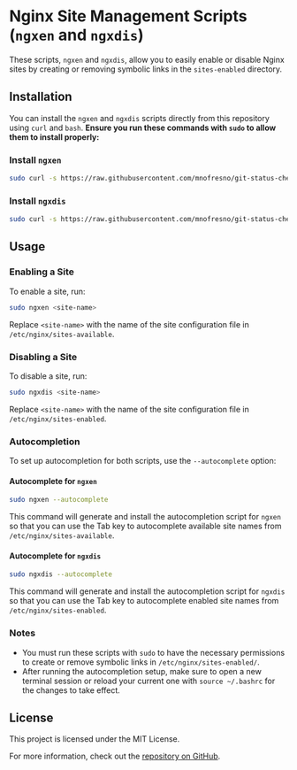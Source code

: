 # Nginx Site Management Scripts (`ngxen` and `ngxdis`)

These scripts, `ngxen` and `ngxdis`, allow you to easily enable or disable Nginx sites by creating or removing symbolic links in the `sites-enabled` directory.

## Installation

You can install the `ngxen` and `ngxdis` scripts directly from this repository using `curl` and `bash`. **Ensure you run these commands with `sudo` to allow them to install properly:**

### Install `ngxen`

```bash
sudo curl -s https://raw.githubusercontent.com/mnofresno/git-status-checker/master/bin/ngx/ngxensite | bash
```

### Install `ngxdis`

```bash
sudo curl -s https://raw.githubusercontent.com/mnofresno/git-status-checker/master/bin/ngx/ngxdissite | bash
```

## Usage

### Enabling a Site

To enable a site, run:

```bash
sudo ngxen <site-name>
```

Replace `<site-name>` with the name of the site configuration file in `/etc/nginx/sites-available`.

### Disabling a Site

To disable a site, run:

```bash
sudo ngxdis <site-name>
```

Replace `<site-name>` with the name of the site configuration file in `/etc/nginx/sites-enabled`.

### Autocompletion

To set up autocompletion for both scripts, use the `--autocomplete` option:

#### Autocomplete for `ngxen`

```bash
sudo ngxen --autocomplete
```

This command will generate and install the autocompletion script for `ngxen` so that you can use the Tab key to autocomplete available site names from `/etc/nginx/sites-available`.

#### Autocomplete for `ngxdis`

```bash
sudo ngxdis --autocomplete
```

This command will generate and install the autocompletion script for `ngxdis` so that you can use the Tab key to autocomplete enabled site names from `/etc/nginx/sites-enabled`.

### Notes

- You must run these scripts with `sudo` to have the necessary permissions to create or remove symbolic links in `/etc/nginx/sites-enabled/`.
- After running the autocompletion setup, make sure to open a new terminal session or reload your current one with `source ~/.bashrc` for the changes to take effect.

## License

This project is licensed under the MIT License.

For more information, check out the [repository on GitHub](https://github.com/mnofresno/git-status-checker).
